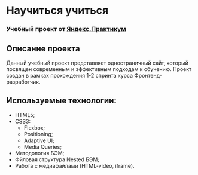 # Научиться учиться
### Учебный проект от [Яндекс.Практикум](https://practicum.yandex.ru/web/)

## Описание проекта
Данный учебный проект представляет одностраничный сайт, который посвящен современным и эффективным подходам к обучению.
Проект создан в рамках прохождения 1-2 спринта курса Фронтенд-разработчик.

## Используемые технологии:
- HTML5;
- CSS3:
  - Flexbox;
  - Positioning;
  - Adaptive UI;
  - Media Queries;
- Методология БЭМ;
- Фйловая структура Nested БЭМ;
- Работа с медиафайлами (HTML-video, iframe).

